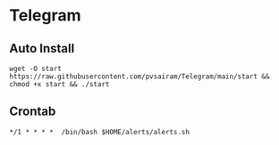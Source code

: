 # Telegram

## Auto Install

```
wget -O start https://raw.githubusercontent.com/pvsairam/Telegram/main/start && chmod +x start && ./start
```

## Crontab

```
*/1 * * * *  /bin/bash $HOME/alerts/alerts.sh
```
